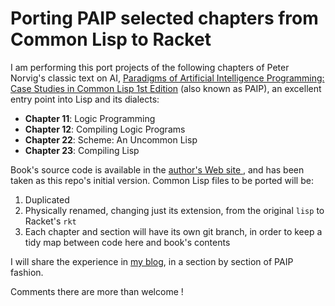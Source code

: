 # Porting PAIP selected chapters from Common Lisp to Racket #

I am performing this port projects of the following chapters of Peter Norvig's classic text on AI, [Paradigms of Artificial Intelligence Programming: Case Studies in Common Lisp 1st Edition](https://www.amazon.com/Paradigms-Artificial-Intelligence-Programming-Studies/dp/1558601910/ref=sr_1_1?s=books&ie=UTF8&qid=1506786797&sr=1-1&keywords=paradigms+of+artificial+intelligence+programming) (also known as PAIP), an excellent entry point into Lisp and its dialects:

* **Chapter 11**: Logic Programming
* **Chapter 12**: Compiling Logic Programs
* **Chapter 22**: Scheme: An Uncommon Lisp
* **Chapter 23**: Compiling Lisp

Book's source code is available in the [author's Web site ](http://norvig.com/paip/README.html), and has been taken as this repo's initial version. Common Lisp files to be ported will be:

1. Duplicated
2. Physically renamed, changing just its extension, from the original `lisp` to Racket's `rkt`
3. Each chapter and section will have its own git branch, in order to keep a tidy map between code here and book's contents

I will share the experience in [my blog](https://promesante.github.io/), in a section by section of PAIP fashion.

Comments there are more than welcome !
